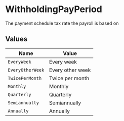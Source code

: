 # WithholdingPayPeriod

The payment schedule tax rate the payroll is based on


## Values

| Name             | Value            |
| ---------------- | ---------------- |
| `EveryWeek`      | Every week       |
| `EveryOtherWeek` | Every other week |
| `TwicePerMonth`  | Twice per month  |
| `Monthly`        | Monthly          |
| `Quarterly`      | Quarterly        |
| `Semiannually`   | Semiannually     |
| `Annually`       | Annually         |